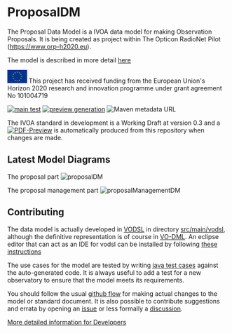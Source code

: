 ProposalDM
===========

The Proposal Data Model is a IVOA data model for making Observation Proposals. It is being created as project within
The Opticon RadioNet Pilot (https://www.orp-h2020.eu).

The model is described in more detail [here](https://ivoa.github.io/ProposalDM/)

<p>
<img src="https://raw.githubusercontent.com/orppst/guide/main/docs/eu-flag.jpg" height="30" alt="EU Flag"/> This project has received funding from the European Union's Horizon 2020 research and innovation programme under grant agreement No 101004719
</p>

[![main test](https://github.com/ivoa/ProposalDM/actions/workflows/test.yml/badge.svg)](https://github.com/ivoa/ProposalDM/actions/workflows/test.yml/)
[![preview generation](https://github.com/ivoa/ProposalDM/actions/workflows/preview.yml/badge.svg)](https://github.com/ivoa/ProposalDM/actions/workflows/preview.yml/)
![Maven metadata URL](https://img.shields.io/maven-metadata/v?metadataUrl=https%3A%2F%2Foss.sonatype.org%2Fcontent%2Frepositories%2Fsnapshots%2Forg%2Fjavastro%2Fivoa%2Fdm%2Fproposaldm%2Fmaven-metadata.xml)



The IVOA standard in development is a Working Draft at version 0.3 and a
[![PDF-Preview](https://img.shields.io/badge/Preview-PDF-blue)](../../releases/download/auto-pdf-preview/ProposalDM-draft.pdf)
is automatically produced from this repository when changes are made.

Latest Model Diagrams
--------------------
The proposal part
![proposalDM](../../releases/download/auto-pdf-preview/proposaldm.vo-dml.png)

The proposal management part
![proposalManagementDM](../../releases/download/auto-pdf-preview/proposalManagement.vo-dml.png)


Contributing
-------------

The data model is actually developed in [VODSL](https://github.com/pahjbo/vodsl) in directory [src/main/vodsl](./src/main/vodsl), although the definitive 
representation is of course in [VO-DML](https://github.com/ivoa/vo-dml). An eclipse editor that can act as an IDE for 
vodsl can be installed by following [these instructions](https://github.com/ivoa/ProposalDM/wiki/Installing-the-Eclipse-VODSL-editor)

The use cases for the model are tested by writing [java test cases](./src/test/java/org/ivoa/dm/proposal/prop) against the auto-generated code. It is always useful
to add a test for a new observatory to ensure that the model meets its requirements.

You should follow the usual [github flow](https://docs.github.com/en/get-started/quickstart/github-flow) for making actual changes
to the model or standard document. It is also possible to contribute suggestions and errata by opening an [issue](../../issues) 
or less formally a [discussion](../../discussions).

[More detailed information for Developers](https://github.com/ivoa/ProposalDM/wiki/ProposalDM-developer-hints)